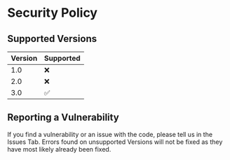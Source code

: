 # Security Policy

## Supported Versions

| Version | Supported          |
| ------- | ------------------ |
| 1.0   | :x: |
| 2.0   | :x: |
| 3.0   | :white_check_mark: |

## Reporting a Vulnerability

If you find a vulnerability or an issue with the code, please tell us in the Issues Tab. 
Errors found on unsupported Versions will not be fixed as they have most likely already been fixed.

